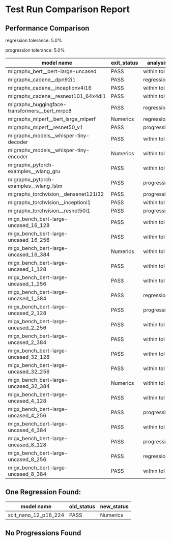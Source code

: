 # Test Run Comparison Report

## Performance Comparison

regression tolerance: 5.0%

progression tolerance: 5.0%

|model name|exit_status|analysis|old_time_ms|new_time_ms|change_ms|percent_change|
|---|---|---|---|---|---|---|
|migraphx_bert__bert-large-uncased|PASS|within tol|370.7773|379.549|8.7717|2.37%|
|migraphx_cadene__dpn92i1|PASS|regression|166.7303|179.425|12.6947|7.61%|
|migraphx_cadene__inceptionv4i16|PASS|within tol|5474.7407|5595.1088|120.3682|2.2%|
|migraphx_cadene__resnext101_64x4di1|PASS|within tol|322.3078|319.7768|-2.531|-0.79%|
|migraphx_huggingface-transformers__bert_mrpc8|PASS|regression|411.179|463.0647|51.8857|12.62%|
|migraphx_mlperf__bert_large_mlperf|Numerics|regression|443.5247|561.4942|117.9695|26.6%|
|migraphx_mlperf__resnet50_v1|PASS|progression|103.398|87.5353|-15.8627|-15.34%|
|migraphx_models__whisper-tiny-decoder|PASS|within tol|58.1973|57.9348|-0.2625|-0.45%|
|migraphx_models__whisper-tiny-encoder|Numerics|within tol|208.9794|210.3645|1.3851|0.66%|
|migraphx_pytorch-examples__wlang_gru|PASS|within tol|62.7113|59.6379|-3.0734|-4.9%|
|migraphx_pytorch-examples__wlang_lstm|PASS|progression|23.0309|18.2775|-4.7534|-20.64%|
|migraphx_torchvision__densenet121i32|PASS|progression|1688.5376|1582.2301|-106.3075|-6.3%|
|migraphx_torchvision__inceptioni1|PASS|within tol|192.6399|192.679|0.039|0.02%|
|migraphx_torchvision__resnet50i1|PASS|progression|102.1985|94.4901|-7.7084|-7.54%|
|migx_bench_bert-large-uncased_16_128|PASS|within tol|1573.9636|1598.6971|24.7336|1.57%|
|migx_bench_bert-large-uncased_16_256|PASS|within tol|5559.7321|5532.462|-27.2701|-0.49%|
|migx_bench_bert-large-uncased_16_384|Numerics|within tol|9572.6787|9522.4283|-50.2504|-0.52%|
|migx_bench_bert-large-uncased_1_128|PASS|within tol|165.9429|171.9146|5.9717|3.6%|
|migx_bench_bert-large-uncased_1_256|PASS|within tol|256.5312|250.6624|-5.8687|-2.29%|
|migx_bench_bert-large-uncased_1_384|PASS|regression|361.4643|403.5284|42.0641|11.64%|
|migx_bench_bert-large-uncased_2_128|PASS|progression|806.0487|239.8751|-566.1736|-70.24%|
|migx_bench_bert-large-uncased_2_256|PASS|within tol|426.4189|432.7201|6.3012|1.48%|
|migx_bench_bert-large-uncased_2_384|PASS|within tol|666.0216|654.7686|-11.253|-1.69%|
|migx_bench_bert-large-uncased_32_128|PASS|within tol|5047.9132|5073.8794|25.9662|0.51%|
|migx_bench_bert-large-uncased_32_256|PASS|within tol|13642.6287|13515.5477|-127.081|-0.93%|
|migx_bench_bert-large-uncased_32_384|Numerics|within tol|22993.374|23521.1308|527.7569|2.3%|
|migx_bench_bert-large-uncased_4_128|PASS|within tol|417.0313|414.9377|-2.0936|-0.5%|
|migx_bench_bert-large-uncased_4_256|PASS|progression|866.8245|787.9016|-78.9229|-9.1%|
|migx_bench_bert-large-uncased_4_384|PASS|within tol|1233.9262|1252.3264|18.4002|1.49%|
|migx_bench_bert-large-uncased_8_128|PASS|progression|798.3228|750.2084|-48.1144|-6.03%|
|migx_bench_bert-large-uncased_8_256|PASS|regression|1658.2179|2266.5853|608.3673|36.69%|
|migx_bench_bert-large-uncased_8_384|PASS|within tol|3374.6099|3388.0081|13.3982|0.4%|

## One Regression Found:

|model name|old_status|new_status|
|---|---|---|
|xcit_nano_12_p16_224|PASS|Numerics|

## No Progressions Found

